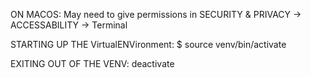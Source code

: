 ON MACOS: May need to give permissions in SECURITY & PRIVACY -> ACCESSABILITY -> Terminal

STARTING UP THE VirtualENVironment:
$ source venv/bin/activate

EXITING OUT OF THE VENV:
deactivate